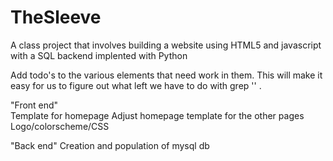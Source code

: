 TheSleeve
=========

A class project that involves building a website using HTML5 and javascript with a SQL backend implented with Python

<TODO>
  Add todo's to the various elements that need work in them. 
    This will make it easy for us to figure out what left we have to do with grep '<TODO>' .
  
  "Front end"  
  Template for homepage
      Adjust homepage template for the other pages
  Logo/colorscheme/CSS
  
  "Back end"
  Creation and population of mysql db
